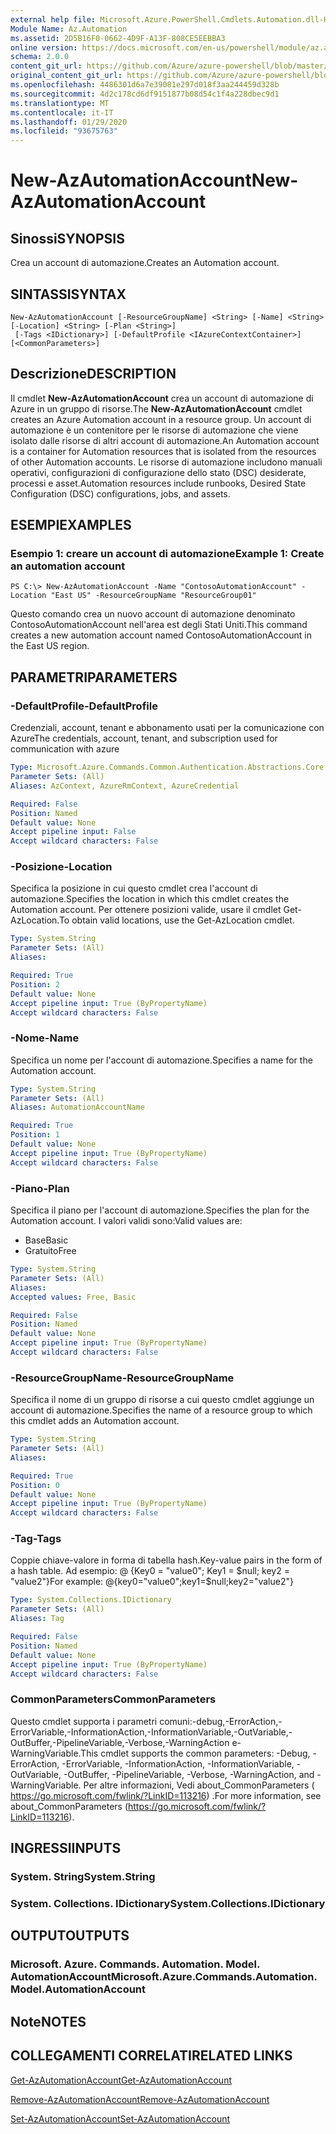 ```yaml
---
external help file: Microsoft.Azure.PowerShell.Cmdlets.Automation.dll-Help.xml
Module Name: Az.Automation
ms.assetid: 2D5B16F0-0662-4D9F-A13F-808CE5EEBBA3
online version: https://docs.microsoft.com/en-us/powershell/module/az.automation/new-azautomationaccount
schema: 2.0.0
content_git_url: https://github.com/Azure/azure-powershell/blob/master/src/Automation/Automation/help/New-AzAutomationAccount.md
original_content_git_url: https://github.com/Azure/azure-powershell/blob/master/src/Automation/Automation/help/New-AzAutomationAccount.md
ms.openlocfilehash: 4486301d6a7e39081e297d018f3aa244459d328b
ms.sourcegitcommit: 4d2c178cd6df9151877b08d54c1f4a228dbec9d1
ms.translationtype: MT
ms.contentlocale: it-IT
ms.lasthandoff: 01/29/2020
ms.locfileid: "93675763"
---
```

# <span data-ttu-id="9e778-101">New-AzAutomationAccount</span><span class="sxs-lookup"><span data-stu-id="9e778-101">New-AzAutomationAccount</span></span>

## <span data-ttu-id="9e778-102">Sinossi</span><span class="sxs-lookup"><span data-stu-id="9e778-102">SYNOPSIS</span></span>
<span data-ttu-id="9e778-103">Crea un account di automazione.</span><span class="sxs-lookup"><span data-stu-id="9e778-103">Creates an Automation account.</span></span>

## <span data-ttu-id="9e778-104">SINTASSI</span><span class="sxs-lookup"><span data-stu-id="9e778-104">SYNTAX</span></span>

```
New-AzAutomationAccount [-ResourceGroupName] <String> [-Name] <String> [-Location] <String> [-Plan <String>]
 [-Tags <IDictionary>] [-DefaultProfile <IAzureContextContainer>] [<CommonParameters>]
```

## <span data-ttu-id="9e778-105">Descrizione</span><span class="sxs-lookup"><span data-stu-id="9e778-105">DESCRIPTION</span></span>
<span data-ttu-id="9e778-106">Il cmdlet **New-AzAutomationAccount** crea un account di automazione di Azure in un gruppo di risorse.</span><span class="sxs-lookup"><span data-stu-id="9e778-106">The **New-AzAutomationAccount** cmdlet creates an Azure Automation account in a resource group.</span></span>
<span data-ttu-id="9e778-107">Un account di automazione è un contenitore per le risorse di automazione che viene isolato dalle risorse di altri account di automazione.</span><span class="sxs-lookup"><span data-stu-id="9e778-107">An Automation account is a container for Automation resources that is isolated from the resources of other Automation accounts.</span></span> <span data-ttu-id="9e778-108">Le risorse di automazione includono manuali operativi, configurazioni di configurazione dello stato (DSC) desiderate, processi e asset.</span><span class="sxs-lookup"><span data-stu-id="9e778-108">Automation resources include runbooks, Desired State Configuration (DSC) configurations, jobs, and assets.</span></span>

## <span data-ttu-id="9e778-109">ESEMPI</span><span class="sxs-lookup"><span data-stu-id="9e778-109">EXAMPLES</span></span>

### <span data-ttu-id="9e778-110">Esempio 1: creare un account di automazione</span><span class="sxs-lookup"><span data-stu-id="9e778-110">Example 1: Create an automation account</span></span>
```
PS C:\> New-AzAutomationAccount -Name "ContosoAutomationAccount" -Location "East US" -ResourceGroupName "ResourceGroup01"
```

<span data-ttu-id="9e778-111">Questo comando crea un nuovo account di automazione denominato ContosoAutomationAccount nell'area est degli Stati Uniti.</span><span class="sxs-lookup"><span data-stu-id="9e778-111">This command creates a new automation account named ContosoAutomationAccount in the East US region.</span></span>

## <span data-ttu-id="9e778-112">PARAMETRI</span><span class="sxs-lookup"><span data-stu-id="9e778-112">PARAMETERS</span></span>

### <span data-ttu-id="9e778-113">-DefaultProfile</span><span class="sxs-lookup"><span data-stu-id="9e778-113">-DefaultProfile</span></span>
<span data-ttu-id="9e778-114">Credenziali, account, tenant e abbonamento usati per la comunicazione con Azure</span><span class="sxs-lookup"><span data-stu-id="9e778-114">The credentials, account, tenant, and subscription used for communication with azure</span></span>

```yaml
Type: Microsoft.Azure.Commands.Common.Authentication.Abstractions.Core.IAzureContextContainer
Parameter Sets: (All)
Aliases: AzContext, AzureRmContext, AzureCredential

Required: False
Position: Named
Default value: None
Accept pipeline input: False
Accept wildcard characters: False
```

### <span data-ttu-id="9e778-115">-Posizione</span><span class="sxs-lookup"><span data-stu-id="9e778-115">-Location</span></span>
<span data-ttu-id="9e778-116">Specifica la posizione in cui questo cmdlet crea l'account di automazione.</span><span class="sxs-lookup"><span data-stu-id="9e778-116">Specifies the location in which this cmdlet creates the Automation account.</span></span>
<span data-ttu-id="9e778-117">Per ottenere posizioni valide, usare il cmdlet Get-AzLocation.</span><span class="sxs-lookup"><span data-stu-id="9e778-117">To obtain valid locations, use the Get-AzLocation cmdlet.</span></span>

```yaml
Type: System.String
Parameter Sets: (All)
Aliases:

Required: True
Position: 2
Default value: None
Accept pipeline input: True (ByPropertyName)
Accept wildcard characters: False
```

### <span data-ttu-id="9e778-118">-Nome</span><span class="sxs-lookup"><span data-stu-id="9e778-118">-Name</span></span>
<span data-ttu-id="9e778-119">Specifica un nome per l'account di automazione.</span><span class="sxs-lookup"><span data-stu-id="9e778-119">Specifies a name for the Automation account.</span></span>

```yaml
Type: System.String
Parameter Sets: (All)
Aliases: AutomationAccountName

Required: True
Position: 1
Default value: None
Accept pipeline input: True (ByPropertyName)
Accept wildcard characters: False
```

### <span data-ttu-id="9e778-120">-Piano</span><span class="sxs-lookup"><span data-stu-id="9e778-120">-Plan</span></span>
<span data-ttu-id="9e778-121">Specifica il piano per l'account di automazione.</span><span class="sxs-lookup"><span data-stu-id="9e778-121">Specifies the plan for the Automation account.</span></span>
<span data-ttu-id="9e778-122">I valori validi sono:</span><span class="sxs-lookup"><span data-stu-id="9e778-122">Valid values are:</span></span>
- <span data-ttu-id="9e778-123">Base</span><span class="sxs-lookup"><span data-stu-id="9e778-123">Basic</span></span>
- <span data-ttu-id="9e778-124">Gratuito</span><span class="sxs-lookup"><span data-stu-id="9e778-124">Free</span></span>

```yaml
Type: System.String
Parameter Sets: (All)
Aliases:
Accepted values: Free, Basic

Required: False
Position: Named
Default value: None
Accept pipeline input: True (ByPropertyName)
Accept wildcard characters: False
```

### <span data-ttu-id="9e778-125">-ResourceGroupName</span><span class="sxs-lookup"><span data-stu-id="9e778-125">-ResourceGroupName</span></span>
<span data-ttu-id="9e778-126">Specifica il nome di un gruppo di risorse a cui questo cmdlet aggiunge un account di automazione.</span><span class="sxs-lookup"><span data-stu-id="9e778-126">Specifies the name of a resource group to which this cmdlet adds an Automation account.</span></span>

```yaml
Type: System.String
Parameter Sets: (All)
Aliases:

Required: True
Position: 0
Default value: None
Accept pipeline input: True (ByPropertyName)
Accept wildcard characters: False
```

### <span data-ttu-id="9e778-127">-Tag</span><span class="sxs-lookup"><span data-stu-id="9e778-127">-Tags</span></span>
<span data-ttu-id="9e778-128">Coppie chiave-valore in forma di tabella hash.</span><span class="sxs-lookup"><span data-stu-id="9e778-128">Key-value pairs in the form of a hash table.</span></span> <span data-ttu-id="9e778-129">Ad esempio: @ {Key0 = "value0"; Key1 = $null; key2 = "value2"}</span><span class="sxs-lookup"><span data-stu-id="9e778-129">For example: @{key0="value0";key1=$null;key2="value2"}</span></span>

```yaml
Type: System.Collections.IDictionary
Parameter Sets: (All)
Aliases: Tag

Required: False
Position: Named
Default value: None
Accept pipeline input: True (ByPropertyName)
Accept wildcard characters: False
```

### <span data-ttu-id="9e778-130">CommonParameters</span><span class="sxs-lookup"><span data-stu-id="9e778-130">CommonParameters</span></span>
<span data-ttu-id="9e778-131">Questo cmdlet supporta i parametri comuni:-debug,-ErrorAction,-ErrorVariable,-InformationAction,-InformationVariable,-OutVariable,-OutBuffer,-PipelineVariable,-Verbose,-WarningAction e-WarningVariable.</span><span class="sxs-lookup"><span data-stu-id="9e778-131">This cmdlet supports the common parameters: -Debug, -ErrorAction, -ErrorVariable, -InformationAction, -InformationVariable, -OutVariable, -OutBuffer, -PipelineVariable, -Verbose, -WarningAction, and -WarningVariable.</span></span> <span data-ttu-id="9e778-132">Per altre informazioni, Vedi about_CommonParameters ( https://go.microsoft.com/fwlink/?LinkID=113216) .</span><span class="sxs-lookup"><span data-stu-id="9e778-132">For more information, see about_CommonParameters (https://go.microsoft.com/fwlink/?LinkID=113216).</span></span>

## <span data-ttu-id="9e778-133">INGRESSI</span><span class="sxs-lookup"><span data-stu-id="9e778-133">INPUTS</span></span>

### <span data-ttu-id="9e778-134">System. String</span><span class="sxs-lookup"><span data-stu-id="9e778-134">System.String</span></span>

### <span data-ttu-id="9e778-135">System. Collections. IDictionary</span><span class="sxs-lookup"><span data-stu-id="9e778-135">System.Collections.IDictionary</span></span>

## <span data-ttu-id="9e778-136">OUTPUT</span><span class="sxs-lookup"><span data-stu-id="9e778-136">OUTPUTS</span></span>

### <span data-ttu-id="9e778-137">Microsoft. Azure. Commands. Automation. Model. AutomationAccount</span><span class="sxs-lookup"><span data-stu-id="9e778-137">Microsoft.Azure.Commands.Automation.Model.AutomationAccount</span></span>

## <span data-ttu-id="9e778-138">Note</span><span class="sxs-lookup"><span data-stu-id="9e778-138">NOTES</span></span>

## <span data-ttu-id="9e778-139">COLLEGAMENTI CORRELATI</span><span class="sxs-lookup"><span data-stu-id="9e778-139">RELATED LINKS</span></span>

[<span data-ttu-id="9e778-140">Get-AzAutomationAccount</span><span class="sxs-lookup"><span data-stu-id="9e778-140">Get-AzAutomationAccount</span></span>](./Get-AzAutomationAccount.md)

[<span data-ttu-id="9e778-141">Remove-AzAutomationAccount</span><span class="sxs-lookup"><span data-stu-id="9e778-141">Remove-AzAutomationAccount</span></span>](./Remove-AzAutomationAccount.md)

[<span data-ttu-id="9e778-142">Set-AzAutomationAccount</span><span class="sxs-lookup"><span data-stu-id="9e778-142">Set-AzAutomationAccount</span></span>](./Set-AzAutomationAccount.md)

